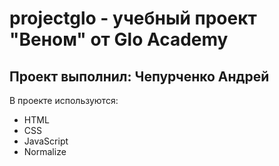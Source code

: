 # projectglo - учебный проект "Веном" от Glo Academy
## Проект выполнил: Чепурченко Андрей

В проекте используются:
- HTML
- CSS
- JavaScript
- Normalize
